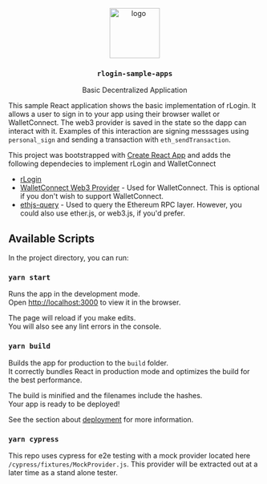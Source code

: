 <p align="middle">
  <img src="https://www.rifos.org/assets/img/logo.svg" alt="logo" height="100" >
</p>
<h3 align="middle"><code>rlogin-sample-apps</code></h3>
<p align="middle">
  Basic Decentralized Application
</p>

This sample React application shows the basic implementation of rLogin. It allows a user to sign in to your app using their browser wallet or WalletConnect. The web3 provider is saved in the state so the dapp can interact with it. Examples of this interaction are signing messsages using `personal_sign` and sending a transaction with `eth_sendTransaction`. 

This project was bootstrapped with [Create React App](https://github.com/facebook/create-react-app) and adds the following dependecies to implement rLogin and WalletConnect

  - [rLogin](https://github.com/rsksmart/rlogin)
  - [WalletConnect Web3 Provider](https://github.com/WalletConnect/walletconnect-monorepo/tree/next/packages/providers/web3-provider) - Used for WalletConnect. This is optional if you don't wish to support WalletConnect.
  - [ethjs-query](https://github.com/ethjs/ethjs-query) - Used to query the Ethereum RPC layer. However, you could also use ether.js, or web3.js, if you'd prefer.

## Available Scripts

In the project directory, you can run:

### `yarn start`

Runs the app in the development mode.\
Open [http://localhost:3000](http://localhost:3000) to view it in the browser.

The page will reload if you make edits.\
You will also see any lint errors in the console.

### `yarn build`

Builds the app for production to the `build` folder.\
It correctly bundles React in production mode and optimizes the build for the best performance.

The build is minified and the filenames include the hashes.\
Your app is ready to be deployed!

See the section about [deployment](https://facebook.github.io/create-react-app/docs/deployment) for more information.

### `yarn cypress`

This repo uses cypress for e2e testing with a mock provider located here `/cypress/fixtures/MockProvider.js`. This provider will be extracted out at a later time as a stand alone tester.
